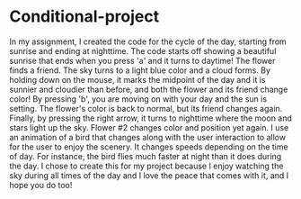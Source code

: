 # Conditional-project
In my assignment, I created the code for the cycle of the day, starting from sunrise and ending at nighttime. The code starts off showing a beautiful sunrise that ends when you press 'a' and it turns to daytime! The flower finds a friend. The sky turns to a light blue color and a cloud forms. By holding down on the mouse, it marks the midpoint of the day and it is sunnier and cloudier than before, and both the flower and its friend change color! By pressing 'b', you are moving on with your day and the sun is setting. The flower's color is back to normal, but its friend changes again. Finally, by pressing the right arrow, it turns to nighttime where the moon and stars light up the sky. Flower #2 changes color and position yet again. I use an animation of a bird that changes along with the user interaction to allow for the user to enjoy the scenery. It changes speeds depending on the time of day. For instance, the bird flies much faster at night than it does during the day. I chose to create this for my project because I enjoy watching the sky during all times of the day and I love the peace that comes with it, and I hope you do too!
